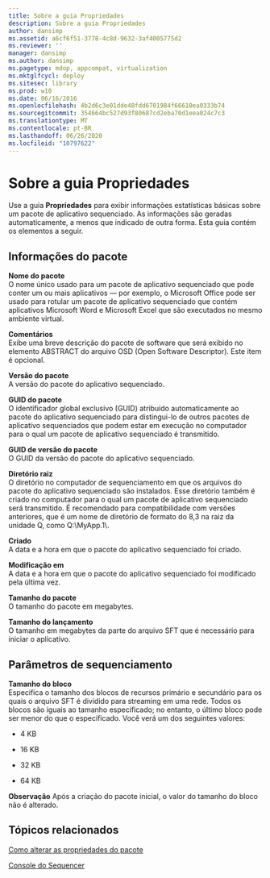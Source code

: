 ```yaml
---
title: Sobre a guia Propriedades
description: Sobre a guia Propriedades
author: dansimp
ms.assetid: a6cf6f51-3778-4c8d-9632-3af4005775d2
ms.reviewer: ''
manager: dansimp
ms.author: dansimp
ms.pagetype: mdop, appcompat, virtualization
ms.mktglfcycl: deploy
ms.sitesec: library
ms.prod: w10
ms.date: 06/16/2016
ms.openlocfilehash: 4b2d6c3e01dde48fdd6701984f66610ea0333b74
ms.sourcegitcommit: 354664bc527d93f80687cd2eba70d1eea024c7c3
ms.translationtype: MT
ms.contentlocale: pt-BR
ms.lasthandoff: 06/26/2020
ms.locfileid: "10797622"
---
```

# Sobre a guia Propriedades


Use a guia **Propriedades** para exibir informações estatísticas básicas sobre um pacote de aplicativo sequenciado. As informações são geradas automaticamente, a menos que indicado de outra forma. Esta guia contém os elementos a seguir.

## Informações do pacote


<a href="" id="package-name"></a>**Nome do pacote**  
O nome único usado para um pacote de aplicativo sequenciado que pode conter um ou mais aplicativos — por exemplo, o Microsoft Office pode ser usado para rotular um pacote de aplicativo sequenciado que contém aplicativos Microsoft Word e Microsoft Excel que são executados no mesmo ambiente virtual.

<a href="" id="comments"></a>**Comentários**  
Exibe uma breve descrição do pacote de software que será exibido no elemento ABSTRACT do arquivo OSD (Open Software Descriptor). Este item é opcional.

<a href="" id="package-version"></a>**Versão do pacote**  
A versão do pacote do aplicativo sequenciado.

<a href="" id="package-guid"></a>**GUID do pacote**  
O identificador global exclusivo (GUID) atribuído automaticamente ao pacote do aplicativo sequenciado para distingui-lo de outros pacotes de aplicativo sequenciados que podem estar em execução no computador para o qual um pacote de aplicativo sequenciado é transmitido.

<a href="" id="package-version-guid"></a>**GUID de versão do pacote**  
O GUID da versão do pacote do aplicativo sequenciado.

<a href="" id="root-directory"></a>**Diretório raiz**  
O diretório no computador de sequenciamento em que os arquivos do pacote do aplicativo sequenciado são instalados. Esse diretório também é criado no computador para o qual um pacote de aplicativo sequenciado será transmitido. É recomendado para compatibilidade com versões anteriores, que é um nome de diretório de formato do 8,3 na raiz da unidade Q, como Q:\\MyApp.1\\.

<a href="" id="created"></a>**Criado**  
A data e a hora em que o pacote do aplicativo sequenciado foi criado.

<a href="" id="modified"></a>**Modificação em**  
A data e a hora em que o pacote do aplicativo sequenciado foi modificado pela última vez.

<a href="" id="package-size"></a>**Tamanho do pacote**  
O tamanho do pacote em megabytes.

<a href="" id="launch-size"></a>**Tamanho do lançamento**  
O tamanho em megabytes da parte do arquivo SFT que é necessário para iniciar o aplicativo.

## Parâmetros de sequenciamento


<a href="" id="block-size"></a>**Tamanho do bloco**  
Especifica o tamanho dos blocos de recursos primário e secundário para os quais o arquivo SFT é dividido para streaming em uma rede. Todos os blocos são iguais ao tamanho especificado; no entanto, o último bloco pode ser menor do que o especificado. Você verá um dos seguintes valores:

-   4 KB

-   16 KB

-   32 KB

-   64 KB

**Observação**  Após a criação do pacote inicial, o valor do tamanho do bloco não é alterado.

 

## Tópicos relacionados


[Como alterar as propriedades do pacote](how-to-change-package-properties.md)

[Console do Sequencer](sequencer-console.md)

 

 





